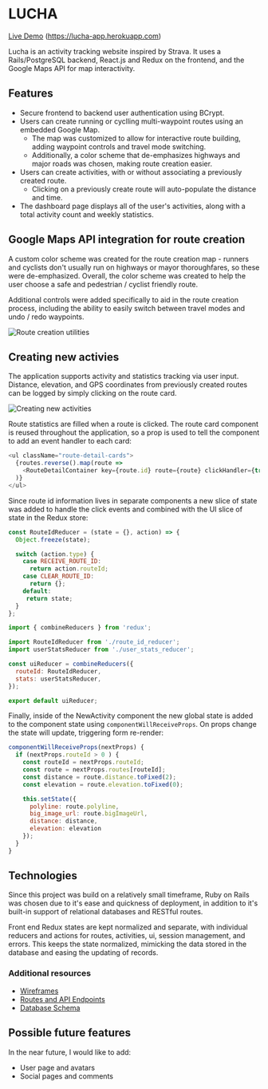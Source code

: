 # LUCHA

[Live Demo]() (https://lucha-app.herokuapp.com)

Lucha is an activity tracking website inspired by Strava. It uses a
Rails/PostgreSQL backend, React.js and Redux on the frontend,
and the Google Maps API for map interactivity.

## Features
* Secure frontend to backend user authentication using BCrypt.
* Users can create running or cyclling multi-waypoint routes using an embedded
Google Map.
  * The map was customized to allow for interactive route building, adding
  waypoint controls and travel mode switching.
  * Additionally, a color scheme that de-emphasizes highways and major
  roads was chosen, making route creation easier.
* Users can create activities, with or without associating a previously
  created route.
  * Clicking on a previously create route will auto-populate the distance and
  time.
* The dashboard page displays all of the user's activities, along with a total
activity count and weekly statistics.

## Google Maps API integration for route creation
A custom color scheme was created for the route creation map - runners and cyclists don't usually run on highways or mayor thoroughfares, so these were de-emphasized. Overall, the color scheme was created to help the user choose a safe and pedestrian / cyclist friendly route. 

Additional controls were added specifically to aid in the route creation process, including the ability to easily switch between travel modes and undo / redo waypoints.

![Route creation utilities](https://github.com/azuzunaga/lucha-readme-assets/blob/master/route_creation.gif)

## Creating new activies
The application supports activity and statistics tracking via user input. Distance, elevation, and GPS coordinates from previously created routes can be logged by simply clicking on the route card.

![Creating new activities](https://github.com/azuzunaga/lucha-readme-assets/blob/master/new_activity.gif)


Route statistics are filled when a route is clicked. The route card component is reused throughout the application, so a prop is used to tell the component to add an event handler to each card:

```js
<ul className="route-detail-cards">
  {routes.reverse().map(route =>
    <RouteDetailContainer key={route.id} route={route} clickHandler={true} />
  )}
</ul>
```

Since route id information lives in separate components a new slice of state was added to handle the click events and combined with the UI slice of state in the Redux store: 

```js
const RouteIdReducer = (state = {}, action) => {
  Object.freeze(state);

  switch (action.type) {
    case RECEIVE_ROUTE_ID:
      return action.routeId;
    case CLEAR_ROUTE_ID:
      return {};
    default:
     return state;
  }
};
```

```js
import { combineReducers } from 'redux';

import RouteIdReducer from './route_id_reducer';
import userStatsReducer from './user_stats_reducer';

const uiReducer = combineReducers({
  routeId: RouteIdReducer,
  stats: userStatsReducer,
});

export default uiReducer;
```

Finally, inside of the NewActivity component the new global state is added to the component state using `componentWillReceiveProps`. On props change the state will update, triggering form re-render:

```js
componentWillReceiveProps(nextProps) {
  if (nextProps.routeId > 0 ) {
    const routeId = nextProps.routeId;
    const route = nextProps.routes[routeId];
    const distance = route.distance.toFixed(2);
    const elevation = route.elevation.toFixed(0);

    this.setState({
      polyline: route.polyline,
      big_image_url: route.bigImageUrl,
      distance: distance,
      elevation: elevation
    });
  }
}
```

## Technologies
Since this project was build on a relatively small timeframe, Ruby on Rails was chosen due to it's ease and quickness of deployment, in addition to it's built-in support of relational databases and RESTful routes.

Front end Redux states are kept normalized and separate, with individual reducers and actions for routes, activities, ui, session management, and errors. This keeps the state normalized, mimicking the data stored in the database and easing the updating of records. 

### Additional resources
+ [Wireframes](https://github.com/azuzunaga/lucha/wiki/Wireframes)
+ [Routes and API Endpoints](https://github.com/azuzunaga/lucha/wiki/Routes)
+ [Database Schema](https://github.com/azuzunaga/lucha/wiki/Schema)

## Possible future features
In the near future, I would like to add:

+ User page and avatars
+ Social pages and comments
